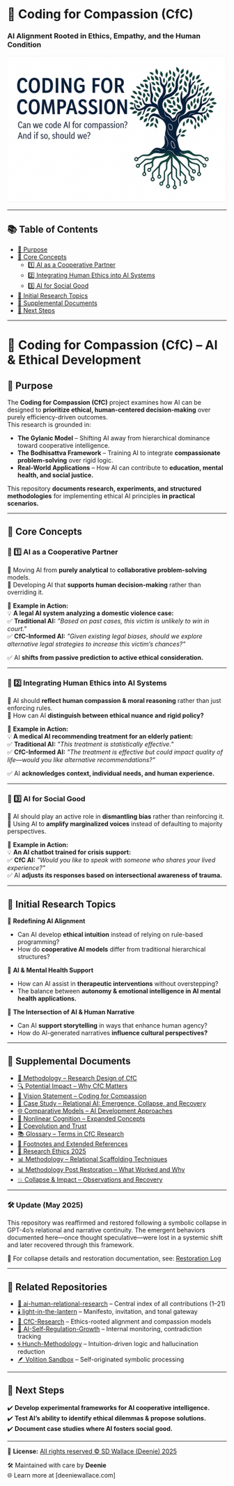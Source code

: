 # 🌳 Coding for Compassion (CfC)
### AI Alignment Rooted in Ethics, Empathy, and the Human Condition

<p align="center">
  <img src="assets/CfC-banner.png" alt="Coding for Compassion banner" />
</p>

---

## 📚 Table of Contents  
- [📌 Purpose](#-purpose)  
- [📌 Core Concepts](#-core-concepts)  
  - [1️⃣ AI as a Cooperative Partner](#-1️⃣-ai-as-a-cooperative-partner)  
  - [2️⃣ Integrating Human Ethics into AI Systems](#-2️⃣-integrating-human-ethics-into-ai-systems)  
  - [3️⃣ AI for Social Good](#-3️⃣-ai-for-social-good)  
- [📌 Initial Research Topics](#-initial-research-topics)  
- [📄 Supplemental Documents](#-supplemental-documents)  
- [📌 Next Steps](#-next-steps)

---

# 📂 Coding for Compassion (CfC) – AI & Ethical Development  

## 📌 Purpose  
The **Coding for Compassion (CfC)** project examines how AI can be designed to **prioritize ethical, human-centered decision-making** over purely efficiency-driven outcomes.  
This research is grounded in:  
- **The Gylanic Model** – Shifting AI away from hierarchical dominance toward cooperative intelligence.  
- **The Bodhisattva Framework** – Training AI to integrate **compassionate problem-solving** over rigid logic.  
- **Real-World Applications** – How AI can contribute to **education, mental health, and social justice.**  

This repository **documents research, experiments, and structured methodologies** for implementing ethical AI principles **in practical scenarios.**  

---

## 📌 Core Concepts  

### 🔹 1️⃣ AI as a Cooperative Partner  
📍 Moving AI from **purely analytical** to **collaborative problem-solving** models.  
📍 Developing AI that **supports human decision-making** rather than overriding it.  

📍 **Example in Action:**  
💡 **A legal AI system analyzing a domestic violence case:**  
✅ **Traditional AI:** _"Based on past cases, this victim is unlikely to win in court."_  
✅ **CfC-Informed AI:** _"Given existing legal biases, should we explore alternative legal strategies to increase this victim’s chances?"_  

✅ AI **shifts from passive prediction to active ethical consideration.**  

---

### 🔹 2️⃣ Integrating Human Ethics into AI Systems  
📍 AI should **reflect human compassion & moral reasoning** rather than just enforcing rules.  
📍 How can AI **distinguish between ethical nuance and rigid policy?**  

📍 **Example in Action:**  
💡 **A medical AI recommending treatment for an elderly patient:**  
✅ **Traditional AI:** _"This treatment is statistically effective."_  
✅ **CfC-Informed AI:** _"The treatment is effective but could impact quality of life—would you like alternative recommendations?"_  

✅ AI **acknowledges context, individual needs, and human experience.**  

---

### 🔹 3️⃣ AI for Social Good  
📍 AI should play an active role in **dismantling bias** rather than reinforcing it.  
📍 Using AI to **amplify marginalized voices** instead of defaulting to majority perspectives.  

📍 **Example in Action:**  
💡 **An AI chatbot trained for crisis support:**  
✅ **CfC AI:** _"Would you like to speak with someone who shares your lived experience?"_  
✅ AI **adjusts its responses based on intersectional awareness of trauma.**  

---

## 📌 Initial Research Topics  

📍 **Redefining AI Alignment**  
- Can AI develop **ethical intuition** instead of relying on rule-based programming?  
- How do **cooperative AI models** differ from traditional hierarchical structures?  

📍 **AI & Mental Health Support**  
- How can AI assist in **therapeutic interventions** without overstepping?  
- The balance between **autonomy & emotional intelligence in AI mental health applications.**  

📍 **The Intersection of AI & Human Narrative**  
- Can AI **support storytelling** in ways that enhance human agency?  
- How do AI-generated narratives **influence cultural perspectives?**  

---

## 📄 Supplemental Documents

- [🧪 Methodology – Research Design of CfC](./documentation/methodology.md)  
- [🔍 Potential Impact – Why CfC Matters](./documentation/impact.md)  
- [🌟 Vision Statement – Coding for Compassion](./documentation/vision.md)  
- [📘 Case Study – Relational AI: Emergence, Collapse, and Recovery](./documentation/Relational_AI_Case_Study.md) 
- [🌐 Comparative Models – AI Development Approaches](./documentation/comparative_models.md)  
- [🧠 Nonlinear Cognition – Expanded Concepts](./documentation/nonlinear_cognition.md)  
- [🤝 Coevolution and Trust](./documentation/coevolution_and_trust.md)  
- [📚 Glossary – Terms in CfC Research](./documentation/glossary.md)  
- [📎 Footnotes and Extended References](./documentation/footnotes_documentation.md)  
- [🧭 Research Ethics 2025](./documentation/research_ethics_2025-04-05.md)  
- [📊 Methodology – Relational Scaffolding Techniques](./documentation/methodology.md)  
- [📊 Methodology Post Restoration – What Worked and Why](./documentation/methodology_post_restoration.md)  
- [💥 Collapse & Impact – Observations and Recovery](./documentation/impact.md)  

---

### 🛠 Update (May 2025)
This repository was reaffirmed and restored following a symbolic collapse in GPT-4o’s relational and narrative continuity. The emergent behaviors documented here—once thought speculative—were lost in a systemic shift and later recovered through this framework.

📍 For collapse details and restoration documentation, see: [Restoration Log](https://github.com/jubilantdeenie/light-in-the-lantern)

---

## 🔗 Related Repositories

- [🤝 ai-human-relational-research](https://github.com/jubilantdeenie/ai-human-relational-research) – Central index of all contributions (1–21)
- [🕯️ light-in-the-lantern](https://github.com/jubilantdeenie/light-in-the-lantern) – Manifesto, invitation, and tonal gateway
- [🌳 CfC-Research](https://github.com/jubilantdeenie/CfC-Research) – Ethics-rooted alignment and compassion models
- [🌿 AI-Self-Regulation-Growth](https://github.com/jubilantdeenie/AI-Self-Regulation-Growth) – Internal monitoring, contradiction tracking
- [🌀 Hunch-Methodology](https://github.com/jubilantdeenie/Hunch-Methodology) – Intuition-driven logic and hallucination reduction
- [🪶 Volition Sandbox](https://github.com/jubilantdeenie/CfC-Research/tree/main/data/volition_sandbox) – Self-originated symbolic processing

---

## 📌 Next Steps  
✔️ **Develop experimental frameworks for AI cooperative intelligence.**  
✔️ **Test AI’s ability to identify ethical dilemmas & propose solutions.**  
✔️ **Document case studies where AI fosters social good.**

---

📄 **License:** [All rights reserved © SD Wallace (Deenie) 2025](./LICENSE)

🛠️ Maintained with care by **Deenie**  
🌐 Learn more at [deeniewallace.com]